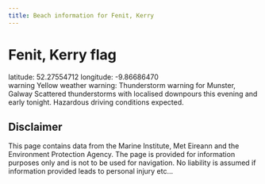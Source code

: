 ```yaml
---
title: Beach information for Fenit, Kerry
---
```

# Fenit, Kerry <span class="material-icons blue-flag">flag</span>

<div class="location-info">latitude: 52.27554712 longitude: -9.86686470</div>
<div class="met-eireann-warnings"><span class="material-icons yellow-warning">warning</span>&nbsp;Yellow weather warning: Thunderstorm warning for Munster, Galway Scattered thunderstorms with localised downpours this evening and early tonight. Hazardous driving conditions expected.&nbsp;</div>
<div></div>

## Disclaimer

This page contains data from the Marine Institute, 
Met Eireann and the Environment Protection Agency. The page is provided for
information purposes only and is not to be used for navigation. No liability 
is assumed if information provided leads to personal injury etc...